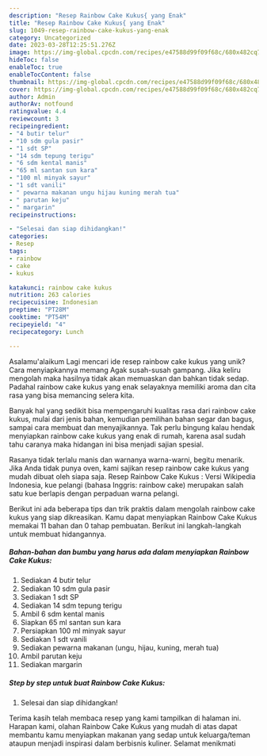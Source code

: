 ```yaml
---
description: "Resep Rainbow Cake Kukus{ yang Enak"
title: "Resep Rainbow Cake Kukus{ yang Enak"
slug: 1049-resep-rainbow-cake-kukus-yang-enak
category: Uncategorized
date: 2023-03-28T12:25:51.276Z
image: https://img-global.cpcdn.com/recipes/e47588d99f09f68c/680x482cq70/rainbow-cake-kukus-foto-resep-utama.jpg
hideToc: false
enableToc: true
enableTocContent: false
thumbnail: https://img-global.cpcdn.com/recipes/e47588d99f09f68c/680x482cq70/rainbow-cake-kukus-foto-resep-utama.jpg
cover: https://img-global.cpcdn.com/recipes/e47588d99f09f68c/680x482cq70/rainbow-cake-kukus-foto-resep-utama.jpg
author: Admin
authorAv: notfound
ratingvalue: 4.4
reviewcount: 3
recipeingredient:
- "4 butir telur"
- "10 sdm gula pasir"
- "1 sdt SP"
- "14 sdm tepung terigu"
- "6 sdm kental manis"
- "65 ml santan sun kara"
- "100 ml minyak sayur"
- "1 sdt vanili"
- " pewarna makanan ungu hijau kuning merah tua"
- " parutan keju"
- " margarin"
recipeinstructions:

- "Selesai dan siap dihidangkan!"
categories:
- Resep
tags:
- rainbow
- cake
- kukus

katakunci: rainbow cake kukus 
nutrition: 263 calories
recipecuisine: Indonesian
preptime: "PT28M"
cooktime: "PT54M"
recipeyield: "4"
recipecategory: Lunch

---
```



Asalamu'alaikum Lagi mencari ide resep rainbow cake kukus yang unik? Cara menyiapkannya memang Agak susah-susah gampang. Jika keliru mengolah maka hasilnya tidak akan memuaskan dan bahkan tidak sedap. Padahal rainbow cake kukus yang enak selayaknya memiliki aroma dan cita rasa yang bisa memancing selera kita.


Banyak hal yang sedikit bisa mempengaruhi kualitas rasa dari rainbow cake kukus, mulai dari jenis bahan, kemudian pemilihan bahan segar dan bagus, sampai cara membuat dan menyajikannya. Tak perlu bingung kalau hendak menyiapkan rainbow cake kukus yang enak di rumah, karena asal sudah tahu caranya maka hidangan ini bisa menjadi sajian spesial.

Rasanya tidak terlalu manis dan warnanya warna-warni, begitu menarik. Jika Anda tidak punya oven, kami sajikan resep rainbow cake kukus yang mudah dibuat oleh siapa saja. Resep Rainbow Cake Kukus : Versi Wikipedia Indonesia, kue pelangi (bahasa Inggris: rainbow cake) merupakan salah satu kue berlapis dengan perpaduan warna pelangi.


Berikut ini ada beberapa tips dan trik praktis dalam mengolah rainbow cake kukus yang siap dikreasikan. Kamu dapat menyiapkan Rainbow Cake Kukus memakai 11 bahan dan 0 tahap pembuatan. Berikut ini langkah-langkah untuk membuat hidangannya.

<!--inarticleads1-->

##### Bahan-bahan dan bumbu yang harus ada dalam menyiapkan Rainbow Cake Kukus:

1. Sediakan 4 butir telur
1. Sediakan 10 sdm gula pasir
1. Sediakan 1 sdt SP
1. Sediakan 14 sdm tepung terigu
1. Ambil 6 sdm kental manis
1. Siapkan 65 ml santan sun kara
1. Persiapkan 100 ml minyak sayur
1. Sediakan 1 sdt vanili
1. Sediakan  pewarna makanan (ungu, hijau, kuning, merah tua)
1. Ambil  parutan keju
1. Sediakan  margarin




<!--inarticleads2-->

##### Step by step untuk buat Rainbow Cake Kukus:


1. Selesai dan siap dihidangkan!



Terima kasih telah membaca resep yang kami tampilkan di halaman ini. Harapan kami, olahan Rainbow Cake Kukus yang mudah di atas dapat membantu kamu menyiapkan makanan yang sedap untuk keluarga/teman ataupun menjadi inspirasi dalam berbisnis kuliner. Selamat menikmati
